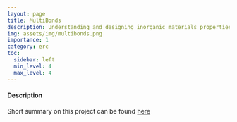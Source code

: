 ```yaml
---
layout: page
title: MultiBonds
description: Understanding and designing inorganic materials properties based on two- and multicenter bonds.
img: assets/img/multibonds.png
importance: 1
category: erc
toc:
  sidebar: left
  min_level: 4
  max_level: 4
---
```


#### Description

Short summary on this project can be found [here](https://www.bam.de/Content/DE/Projekte/MultiBonds/MultiBonds.html)
